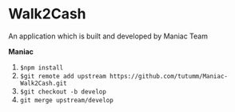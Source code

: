 # Walk2Cash
An application which is built and developed by Maniac Team

**Maniac**
1. `$npm install`
2. `$git remote add upstream https://github.com/tutumm/Maniac-Walk2Cash.git`
3. `$git checkout -b develop`
4. `git merge upstream/develop`
